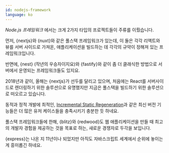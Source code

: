 ```yaml
---
id: nodejs-framework  
language: ko
---
```


_Node.js 프레임워크_ 에서는 크게 2가지 타입의 프로젝트들이 주류를 이뤘습니다.

먼저, {nextjs}와 {nuxt}와 같은 풀스택 프레임워크가 있는데, 이 둘은 각각 리액트와 뷰를 서버 사이드로 가져온, 애플리케이션을 빌드하는 데 각각의 규약이 정해져 있는 프레임워크입니다.

반면에, {nest} (작년의 우승자이지요)와 {fastify}와 같이 좀 더 클래식한 방법으로 서버에서 운영되는 프레임워크들도 있지요.

2018년과 같이, 올해는 {nextjs}가 선두를 달리고 있으며, 처음에는 React를 서버사이드로 렌더링하기 위한 솔루션으로 유명했지만 지금은 풀스택을 빌드하기 위한 솔루션으로 떠오르고 있습니다.

동적과 정적 개발에 최적인, [Incremental Static Regeneration](https://nextjs.org/docs/basic-features/data-fetching#incremental-static-regeneration)과 같은 최신 버전 기능들은 더 많은 유저 케이스들을 충족시키기 충분한 듯 하네요.

풀스택 프레임워크들에 한해, {blitz}와 {redwood}도 웹 애플리케이션을 만들 때 최고의 개발자 경험을 제공하는 것을 목표로 하는, 새로운 경쟁자로 두각을 보입니다.

{express}는 나온 지 11년이나 되었지만 아직도 자바스크립트 세계에서 순위에 놓이는 게 흥미롭긴 하네요.